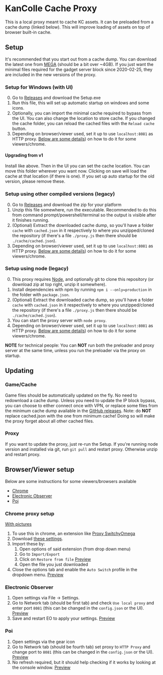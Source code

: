 KanColle Cache Proxy
=======
This is a local proxy meant to cache KC assets. It can be preloaded from a cache dump (linked below). This will improve loading of assets on top of browser built-in cache.

## Setup
It's recommended that you start out from a cache dump. You can download the latest one from [MEGA](https://mega.nz/#F!sOwClABa!yHldyYZr2MBqhTNYEupztg) (should be a bit over ~4GB). If you just want the minimal files required for the gadget server block since 2020-02-25, they are included in the new versions of the proxy.

### Setup for Windows (with UI)
0. Go to [Releases](https://github.com/Tibowl/KCCacheProxy/releases) and download the Setup.exe
1. Run this file, this will set up automatic startup on windows and some icons.
2. Optionally, you can import the minimal cache required to bypass from the UI. You can also change the location to store cache. If you changed the cache folder, you can reload the cached files with the `Reload cache` button.
3. Depending on browser/viewer used, set it up to use `localhost:8081` as HTTP proxy. [Below are some details](#browserviewer-setup)) on how to do it for some viewers/chrome.

#### Upgrading from v1
Install like above. Then in the UI you can set the cache location. You can move this folder wherever you want now. Clicking on save will load the cache at that location (if there is one). If you set up auto startup for the old version, please remove these.

### Setup using other compiled versions (legacy)
0. Go to [Releases](https://github.com/Tibowl/KCCacheProxy/releases) and download the zip for your platform
1. Unzip this file somewhere, run the executable. Recommended to do this from command prompt/powershell/terminal so the output is visible after it finishes running.
2. (Optional) Extract the downloaded cache dump, so you'll have a folder `cache` with `cached.json` in it respectively to where you unzipped/cloned the repository (if there's a file `./proxy.js` then there should be `./cache/cached.json`).
3. Depending on browser/viewer used, set it up to use `localhost:8081` as HTTP proxy. [Below are some details](#browserviewer-setup)) on how to do it for some viewers/chrome.

### Setup using node (legacy)
0. This proxy requires [Node](https://nodejs.org/en/), and optionally git to clone this repository (or download zip at top right, unzip it somewhere).
1. Install dependencies with npm by running `npm i --only=production` in the folder with `package.json`. 
2. (Optional) Extract the downloaded cache dump, so you'll have a folder `cache` with `cached.json` in it respectively to where you unzipped/cloned the repository (if there's a file `./proxy.js` then there should be `./cache/cached.json`).
3. You can start the proxy server with `node proxy`. 
4. Depending on browser/viewer used, set it up to use `localhost:8081` as HTTP proxy. [Below are some details](#browserviewer-setup)) on how to do it for some viewers/chrome.

**NOTE** for technical people: You can **NOT** run both the preloader and proxy server at the same time, unless you run the preloader via the proxy on startup.

## Updating
### Game/Cache
Game files should be automatically updated on the fly. No need to redownload a cache dump. Unless you need to update the IP block bypass, you can choose to either connect once with VPN, or replace some files from the minimum cache dump available in the [GitHub releases](https://github.com/Tibowl/KCCacheProxy/releases). Note: do **NOT** replace cached.json with the one from minimum cache! Doing so will make the proxy forget about all other cached files.

### Proxy
If you want to update the proxy, just re-run the Setup. If you're running node version and installed via git, run `git pull` and restart proxy. Otherwise unzip and restart proxy.

## Browser/Viewer setup

Below are some instructions for some viewers/browsers available
- [Chrome](#chrome-proxy-setup)
- [Electronic Observer](#electronic-observer)
- [Poi](#poi)

### Chrome proxy setup
[With pictures](https://github.com/planetarian/KCDocumentation/blob/master/KCCacheProxy.md#enabling-proxy-for-chromekc3)

1. To use this in chrome, an extension like [Proxy SwitchyOmega](https://chrome.google.com/webstore/detail/proxy-switchyomega/padekgcemlokbadohgkifijomclgjgif)
2. Download [these settings](https://raw.githubusercontent.com/Tibowl/KCCacheProxy/master/misc/OmegaOptions.bak).
3. Import these by:
    1. Open options of said extension (from drop down menu)
    2. Go to `Import/Export`
    3. Click on `Restore from file` [Preview](https://i.imgur.com/iElvOuY.png)
    4. Open the file you just downloaded
4. Close the options tab and enable the `Auto Switch` profile in the dropdown menu. [Preview](https://i.imgur.com/Z32Ga5J.png)

### Electronic Observer
1. Open settings via File -> Settings.
2. Go to Network tab (should be first tab) and check `Use local proxy` and enter port `8081` (this can be changed in the `config.json` or the UI). [Preview](https://i.imgur.com/MplOchT.png)
3. Save and restart EO to apply your settings. [Preview](https://i.imgur.com/Fa7uyVJ.png)

### Poi
1. Open settings via the gear icon
2. Go to Network tab (should be fourth tab) set proxy to `HTTP Proxy` and change port to `8081` (this can be changed in the `config.json` or the UI). [Preview](https://i.imgur.com/jwOI0F4.png)
3. No refresh required, but it should help checking if it works by looking at the console window. [Preview](https://i.imgur.com/8HLMkB6.png)
